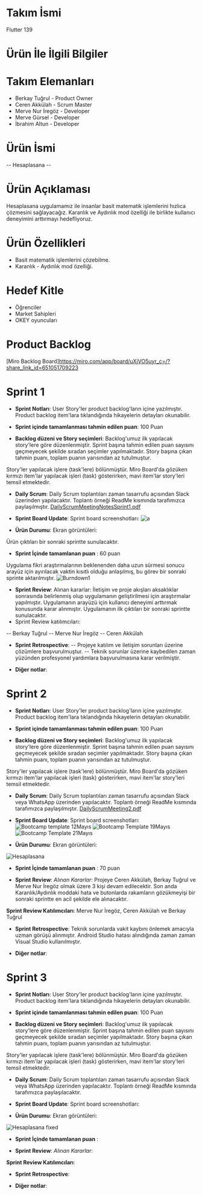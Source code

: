 # Takım İsmi
Flutter 139
# Ürün İle İlgili Bilgiler
# Takım Elemanları
* Berkay Tuğrul - Product Owner
* Ceren Akkülah - Scrum Master
* Merve Nur İregöz - Developer
* Merve Gürsel - Developer
* İbrahim Altun - Developer
# Ürün İsmi
-- Hesaplasana --
# Ürün Açıklaması
Hesaplasana uygulamamız ile insanlar basit matematik işlemlerini hızlıca çözmesini sağlayacağız. Karanlık ve Aydınlık mod özelliği ile birlikte kullanıcı deneyimini arttırmayı hedefliyoruz.
# Ürün Özellikleri
* Basit matematik işlemlerini çözebilme.
* Karanlık - Aydınlık mod özelliği.
# Hedef Kitle
* Öğrenciler
* Market Sahipleri
* OKEY oyuncuları
# Product Backlog

[Miro Backlog Board]https://miro.com/app/board/uXjVO5uyr_c=/?share_link_id=651051709223

# Sprint 1
* **Sprint Notları**: User Story'ler product backlog'ların içine yazılmıştır. Product backlog item'lara tıklandığında hikayelerin detayları okunabilir.

* **Sprint içinde tamamlanması tahmin edilen puan**: 100 Puan

* **Backlog düzeni ve Story seçimleri**: Backlog'umuz ilk yapılacak story'lere göre düzenlenmiştir. Sprint başına tahmin edilen puan sayısını geçmeyecek şekilde sıradan seçimler yapılmaktadır. Story başına çıkan tahmin puanı, toplam puanın yarısından az tutulmuştur.

Story'ler yapılacak işlere (task'lere) bölünmüştür. Miro Board'da gözüken kırmızı item'lar yapılacak işleri (task) gösterirken, mavi item'lar story'leri temsil etmektedir.
* **Daily Scrum**: Daily Scrum toplantıları zaman tasarrufu açısından Slack üzerinden yapılacaktır. Toplantı örneği ReadMe kısmında tarafımızca paylaşılmıştır. [DailyScrumMeetingNotesSprint1.pdf](https://github.com/berkaytugrull/bootcamp/files/8654608/DailyScrumMeetingNotesSprint1.pdf)

* **Sprint Board Update**: Sprint board screenshotları:
![a](https://user-images.githubusercontent.com/66042526/167478423-75ffcccf-8cf6-4c88-8871-1204e1489cd3.jpg)

* **Ürün Durumu**: Ekran görüntüleri:

Ürün çıktıları bir sonraki sprintte sunulacaktır.

* **Sprint İçinde tamamlanan puan** : 60 puan

Uygulama fikri araştırmalarının beklenenden daha uzun sürmesi sonucu arayüz için ayırılacak vaktin kısıtlı olduğu anlaşılmış, bu görev bir sonraki sprinte aktarılmıştır.  ![Burndown1](https://user-images.githubusercontent.com/104429180/167494144-44a9eb0e-03cf-4cc9-b848-71beb5f138b9.PNG)


* **Sprint Review**: 
 Alınan kararlar: İletişim ve proje akışları aksaklıklar sonrasında belirlenmiş olup uygulamanın geliştirilmesi için araştırmalar yapılmıştır. Uygulamanın arayüzü için kullanıcı deneyimi arttırmak konusunda karar alınmıştır. Uygulamanın ilk çıktıları bir sonraki sprintte sunulacaktır.
*  Sprint Review katılımcıları:

-- Berkay Tuğrul 
-- Merve Nur İregöz
-- Ceren Akkülah
  
* **Sprint Retrospective**:
-- Projeye katılım ve iletişim sorunları üzerine çözümlere başvurulmuştur.
-- Teknik sorunlar üzerine kaybedilen zaman yüzünden profesyonel yardımlara başvurulmasına karar verilmiştir.
 
* **Diğer notlar**:

# Sprint 2
* **Sprint Notları**: User Story'ler product backlog'ların içine yazılmıştır. Product backlog item'lara tıklandığında hikayelerin detayları okunabilir.

* **Sprint içinde tamamlanması tahmin edilen puan**: 100 Puan

* **Backlog düzeni ve Story seçimleri**: Backlog'umuz ilk yapılacak story'lere göre düzenlenmiştir. Sprint başına tahmin edilen puan sayısını geçmeyecek şekilde sıradan seçimler yapılmaktadır. Story başına çıkan tahmin puanı, toplam puanın yarısından az tutulmuştur.

Story'ler yapılacak işlere (task'lere) bölünmüştür. Miro Board'da gözüken kırmızı item'lar yapılacak işleri (task) gösterirken, mavi item'lar story'leri temsil etmektedir.
* **Daily Scrum**: Daily Scrum toplantıları zaman tasarrufu açısından Slack veya WhatsApp üzerinden yapılacaktır. Toplantı örneği ReadMe kısmında tarafımızca paylaşılmıştır. [DailyScrumMeeting2.pdf](https://github.com/berkaytugrull/bootcamp/files/8750371/DailyScrumMeeting2.pdf)


* **Sprint Board Update**: Sprint board screenshotları:
![Bootcamp template 12Mayıs](https://user-images.githubusercontent.com/104429180/169718176-7bce17f1-113f-4689-9241-ddc78e5a39d7.PNG)
![Bootcamp Template 19Mayıs](https://user-images.githubusercontent.com/104429180/169718194-da084527-72ab-4887-881e-d169665466af.PNG)
![Bootcamp Template 21Mayıs](https://user-images.githubusercontent.com/104429180/169718662-de36a231-9e4e-4519-8ec4-427afe731e97.PNG)



* **Ürün Durumu**: Ekran görüntüleri:

![Hesaplasana](https://user-images.githubusercontent.com/104429180/169718015-954bac2d-cbc1-4dfc-baf4-6fcbfe46e0a9.jpeg)



* **Sprint İçinde tamamlanan puan** : 70 puan


* **Sprint Review**: 
*Alınan Kararlar*: Projeye Ceren Akkülah, Berkay Tuğrul ve Merve Nur İregöz olmak üzere 3 kişi devam edilecektir.
Son anda Karanlık/Aydınlık moddaki hata ve butonlarda rakamların gözükmeyişi bir sonraki sprintte en acil şekilde ele alınacaktır.

**Sprint Review Katılımcıları**: Merve Nur İregöz, Ceren Akkülah ve Berkay Tuğrul
  
* **Sprint Retrospective**:
Teknik sorunlarda vakit kaybını önlemek amacıyla uzman görüşü alınmıştır. 
Android Studio hatası alındığında zaman zaman Visual Studio kullanılmıştır. 
 
* **Diğer notlar**:

# Sprint 3
* **Sprint Notları**: User Story'ler product backlog'ların içine yazılmıştır. Product backlog item'lara tıklandığında hikayelerin detayları okunabilir.

* **Sprint içinde tamamlanması tahmin edilen puan**: 100 Puan

* **Backlog düzeni ve Story seçimleri**: Backlog'umuz ilk yapılacak story'lere göre düzenlenmiştir. Sprint başına tahmin edilen puan sayısını geçmeyecek şekilde sıradan seçimler yapılmaktadır. Story başına çıkan tahmin puanı, toplam puanın yarısından az tutulmuştur.

Story'ler yapılacak işlere (task'lere) bölünmüştür. Miro Board'da gözüken kırmızı item'lar yapılacak işleri (task) gösterirken, mavi item'lar story'leri temsil etmektedir.
* **Daily Scrum**: Daily Scrum toplantıları zaman tasarrufu açısından Slack veya WhatsApp üzerinden yapılacaktır. Toplantı örneği ReadMe kısmında tarafımızca paylaşılacaktır.


* **Sprint Board Update**: Sprint board screenshotları:




* **Ürün Durumu**: Ekran görüntüleri:

![Hesaplasana fixed](https://user-images.githubusercontent.com/104429180/170563805-1cfb0e7e-ed40-45e5-addb-af8f01a8977a.jpeg)





* **Sprint İçinde tamamlanan puan** : 


* **Sprint Review**: 
*Alınan Kararlar*: 

**Sprint Review Katılımcıları**: 
  
* **Sprint Retrospective**:

 
* **Diğer notlar**:
